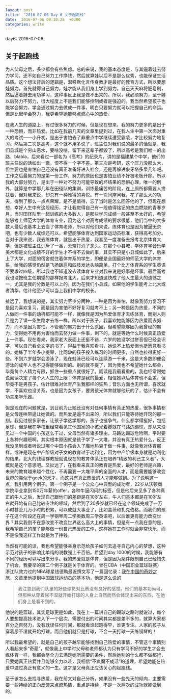 ```yaml
---
layout: post
title:  "2016-07-06 Day 6 关于起跑线"
date:  2016-07-06 09:10:28  +0300
categories: write
---
```


day6: 2016-07-06

关于起跑线
-

为人父母之后，多少都会有些焦虑。总的来说，我的基本态度是，与其逼着娃去努力学习，还不如自己努力工作挣钱，然后就算娃以后不是那么优秀，也能保证生活品质。这个想法背后的逻辑是，潜移默化言传身教才是最好的教育方式，所以要想娃努力，首先就得自己努力，娃才能从我们身上学到努力。自己天天麻将肥皂剧，然后逼着娃去用功学习，这种事反正我是做不出来的。所以，我必须努力，至于娃以后努力不努力，很大程度上不是我们能够控制或者是强迫的。我当然希望孩子也能学会努力，学会通过努力去做成一件事，明白只要努力就可以把握自己的命运。但是比起学会努力，我更希望她能够点燃心中的热爱。

在我人生的道路上，有过很多努力的时候，但是现在想来，我的努力更多的是出于一种恐惧，而非热爱。比如在我前几天的文章里提到过，在我人生中第一次面对重大的考试——小升初，是出于害怕去了非重点中学继续遭受霸凌，才比较努力地复习。然后第二次是高考，这个就不用多说了，班主任对我们说的最多的话就是，我们县城是个穷山恶水，要啥没啥，留下来这辈子都毁了，所以高考是我们唯一的出路，blabla，后来看过一部名为《高考》的纪录片，讲的是福建某个中学，他们的班主任说的话如出一辙，恨不得一个字不差。第三次是考研，这个压力没那么大，但主要也是害怕自己还没有真正准备好进入社会，还是再躲进象牙塔多呆几年吧。工作之后最努力的是第一份工作，努力的原因也是害怕业绩不好被老板开除。所以我的大部分努力，是出于一种对不努力可能导致的坏结果的恐惧心理，唯一的例外，就算是中学那几年在田径队的集训，训练最痛苦的阶段，连上厕所都需要人搀扶着，但对我来说，却总有一种难得的喜悦。有一次同座问我，花了那么大的功夫，得到了那么一点点荣耀，是不是值得，忘了当时是怎么回答他的了，但现在想想，幸好人生中有这段经历，才让我觉得自己有一段值得铭记的热血燃烧的青春岁月。当时田径队里一起训练的大多数人，是那些学习成绩一般甚至不太好的，希望能够考上师范大学的体育专业，因为这个对高考成绩的要求很低，他们当中的大多数人最后也基本上去当了体育老师，所以对他们来说，练体育也是因为被逼无奈吧，也有少数人成绩还可以，希望能够体育达到国家运动员标准，获得高考加分。当对于我来说，我去练体育，就是出于热爱，我甚至一度准备去报考北京体育大学，但是被班主任训斥了一番，无奈打消了念头。在那个小县城，学体育学音乐学美术都是文化成绩不好的学生才不得不去做的事，其实不只是小县城如此了，后来上了大学，对面的宿舍就住着体育系的学生，即便是全国最好的师范大学的体育系，给我的感觉仍然是飞扬跋扈和四肢发达头脑简单，打个比方体育系的学生英语不要求过四级，所以我也不知道没去读体育专业对我来说是好事是坏事。最后高考我也没按班主任期望的那样报考北大，后来才知道这快成了他人生最大的遗憾之一，尤其是我的分数是可以上的，因为在我们小县城，如果他的学生能考上北大或者清华，估计他至少可以当上我们中学的校长。

扯远了，我想说的是，其实努力至少分两种，一种是因为害怕，就像我努力复习不是因为喜欢复习，而是因为害怕不好好复习就考不上；另一种是因为热爱，不同的人做同一件事的动机都可能不一样，就像我是因为热爱体育才去练体育，而别人则只是为了谋一条生路才去练一样。所以对于孩子，我喜欢她能够因为热爱而去努力，而不是因为害怕。不管我的努力出于什么原因，但希望能够因为我曾经的努力，使得她不用再为害怕而去努力做一件事，剩下的，就是等她什么时候真正热爱上一件事。现在看来，我家老大表面上还挺不错，六岁的她没学过拼音但已经会识字，可以自己看全文字的书了，得益于我喜欢看书，她说不上热爱但也挺愿意看书的。她练了半年多小提琴，比同龄的孩子投入练习的时间更多，自然也拉得更好一些。不到六岁就学会游泳了，现在蛙泳已经可以连续游一千米，这是大多数即便会游泳的成年人也不见得能够做到的。别的就不提了，因为我也不希望她什么都会，毕竟每个人精力有限，抓住一些重点就很好了。阅读是我最看重的，我也经常跟她说阅读决定了每个人人生的上限；体育是我的最爱，相信她以后体育也不会差，但毕竟不是男孩子，估计很难对体育产生我那样的狂热；音乐方面也无所谓，喜欢就学，不喜欢也没关系，也是因为女孩子，要男孩光体育就够他玩的了，估计不会有功夫来学乐器。

但是现在的问题就是，到目前为止她还没有对任何事情有真正的热爱，很多事情都是父母连哄带逼让她做的。而热爱是逼不出来的，所以我们只能等待她开窍的那一刻。我见过很多家长，让孩子学这学那的，孩子也挺争气，什么都学得挺好，包括足球，但是我在学校里经常看见其他国家的小孩光着脚就在马路边踢球，却从来没见过一个中国的小孩这么干过，父母当然有诸多理由，马路边踢球危险啊，平时要上各种兴趣班啊，其实根本原因就是孩子学了一大堆，并没有真正热爱什么，反正我没见到或者听说过哪个中国小孩会入了魔地热衷于做一件事，就像我对体育那样。或许是现在中产阶级对子女的教育过于功利化，因为中产阶级本身就是功利化的结果，北大的钱理群教授就说现在的教育体系正在培养“精致的利己主义者”，大概就是这个意思吧。又扯远了，在我看来真正的教育是热爱，最好的老师是兴趣，未来的教育越来越个性化，不再需要一大堆平庸的全面的人才，而是需要能够改变世界的类似于geek的天才，而这只有真正热爱的人才能够做到。为了说明这一点，我引用两个例子。第一个例子是一个公众心中典型的成功者，22岁从沃顿商学院毕业拿到150万年薪的offer，各种牛逼闪闪的标签，但是他后来见多了各种真正的牛人之后，发现自己跟他们的差距是在10岁左右，牛人们基本都是在10岁左右就开始有自己比较专注的领域，然后到了20多岁就已经在这个领域完成了一万小时甚至几万小时的积累，可以成就大事业了，比如盖茨和扎克伯格。而我们的孩子在这个阶段还在周一学钢琴周二学奥数周三学英语吧，以后谁更有能力改变世界？其实我倒不在意改变不改变世界这么高大上的事情，但是有一点我在意的是，我希望自己的孩子能够做一份自己热爱的工作，这样她在工作时就会非常快乐，而不是像我这样工作就是为了挣钱。

当然有可能的话，我也希望能够亲身示范给孩子如何去追寻自己内心的梦想，这种示范对孩子的影响比单纯的说教强上千百倍。希望到day 1000的时候，我能够有不同的经历可以写出来分享。我的热爱就是体育，但是因为条件限制自己已经错失了机会，我要举的第二个例子就是关于体育的。曾在CBA（中国职业篮球联赛）浙江队效力过的NBA球星钱德勒最近撰文写了一篇回忆录：[我在中国的奇妙之旅](http://article.bbonfire.com/detail/15233)，文章里他提到中国篮球运动员的基本功，他是这么说的

>我注意到我们队里的好些球员对比赛没有良好的感觉。他们的基本功尚可，但那种从穿着尿不湿就开始打球的人身上自然而然会体现出来的东西，在他们身上是看不到的。

他说的是篮球，其实足球更是如此，我在上一篇讲自己的踢球之路时就说过，每个人要想提高技术进入下一个层次，需要付出的时间其实都是差不多的，就算大家都百分之百努力，没有耽误任何时间，那就看谁起跑得早，谁更专注。人家的孩子从穿着尿不湿就开始打球，而且他们就只是打球，不会一天打球一天练钢琴的！

所以我最希望的，就是自己的孩子越早能够找到自己热爱的事情，不管这个事情别人看起来多“奇葩”，就像我上中学时父母和老师都认为只有学习不好的学生才会去练体育一样，我都会尽全力去满足她所需要的条件，然后她别的什么都不做都行，只要她真正热爱并且能够全力以赴，我相信“不疯魔不成活”的道理，希望她能在热爱中渡过真正有意义的一生。这才是父母真正应该关心的起跑线。

至于该怎么去找寻热爱，我在前文对自己分析，如果没有一些先天的倾向，主要需要一些持续的正向反馈来点燃热情，重点是持续，不是一次两次的成功就能做到的。
